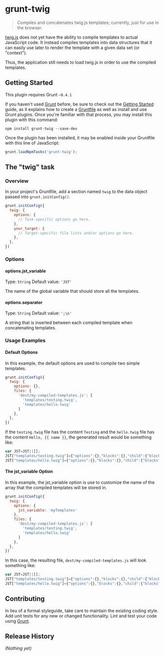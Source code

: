 # grunt-twig

> Compiles and concatenates twig.js templates; currently, just for use in the browser.

[twig.js](https://github.com/justjohn/twig.js) does not yet have the ability to
compile templates to actual JavaScript code. It instead compiles templates into
data structures that it can easily use later to render the template with a
given data set (or "context").

Thus, the application still needs to load twig.js in order to use the
compiled templates.

## Getting Started
This plugin requires Grunt `~0.4.1`

If you haven't used [Grunt](http://gruntjs.com/) before, be sure to check out the [Getting Started](http://gruntjs.com/getting-started) guide, as it explains how to create a [Gruntfile](http://gruntjs.com/sample-gruntfile) as well as install and use Grunt plugins. Once you're familiar with that process, you may install this plugin with this command:

```shell
npm install grunt-twig --save-dev
```

Once the plugin has been installed, it may be enabled inside your Gruntfile with this line of JavaScript:

```js
grunt.loadNpmTasks('grunt-twig');
```

## The "twig" task

### Overview
In your project's Gruntfile, add a section named `twig` to the data object passed into `grunt.initConfig()`.

```js
grunt.initConfig({
  twig: {
    options: {
      // Task-specific options go here.
    },
    your_target: {
      // Target-specific file lists and/or options go here.
    },
  },
})
```

### Options

#### options.jst_variable
Type: `String`
Default value: `'JST'`

The name of the global variable that should store all the templates.

#### options.separator
Type: `String`
Default value: `';\n'`

A string that is inserted between each compiled template when
concatenating templates.

### Usage Examples

#### Default Options
In this example, the default options are used to compile two simple templates.

```js
grunt.initConfig({
  twig: {
    options: {},
    files: {
      'dest/my-compiled-templates.js': [
        'templates/testing.twig',
        'templates/hello.twig'
      ]
    },
  },
})
```

If the `testing.twig` file has the content `Testing` and the `hello.twig` file
has the content `Hello, {{ name }}`, the generated result would be something
like:

```js
var JST=JST||[];
JST["templates/testing.twig"]={"options":{},"blocks":{},"child":{"blocks":{}},"extend":null,"tokens":[{"type":"raw","value":"Testing\n"}]};
JST["templates/hello.twig"]={"options":{},"blocks":{},"child":{"blocks":{}},"extend":null,"tokens":[{"type":"raw","value":"Hello, "},{"type":"output","stack":[{"type":"Twig.expression.type.variable","value":"name","match":["name"]}]},{"type":"raw","value":"\n"}]}
```

#### The jst_variable Option
In this example, the jst_variable option is use to customize the name of the array that the compiled templates will be stored in.

```js
grunt.initConfig({
  twig: {
    options: {
      jst_variable: 'myTemplates'
    },
    files: {
      'dest/my-compiled-templates.js': [
        'templates/testing.twig',
        'templates/hello.twig'
      ]
    },
  },
})
```

In this case, the resulting file, `dest/my-compiled-templates.js` will look
something like:

```js
var JST=JST||[];
JST["templates/testing.twig"]={"options":{},"blocks":{},"child":{"blocks":{}},"extend":null,"tokens":[{"type":"raw","value":"Testing\n"}]};
JST["templates/hello.twig"]={"options":{},"blocks":{},"child":{"blocks":{}},"extend":null,"tokens":[{"type":"raw","value":"Hello, "},{"type":"output","stack":[{"type":"Twig.expression.type.variable","value":"name","match":["name"]}]},{"type":"raw","value":"\n"}]}
```

## Contributing
In lieu of a formal styleguide, take care to maintain the existing coding style. Add unit tests for any new or changed functionality. Lint and test your code using [Grunt](http://gruntjs.com/).

## Release History
_(Nothing yet)_
